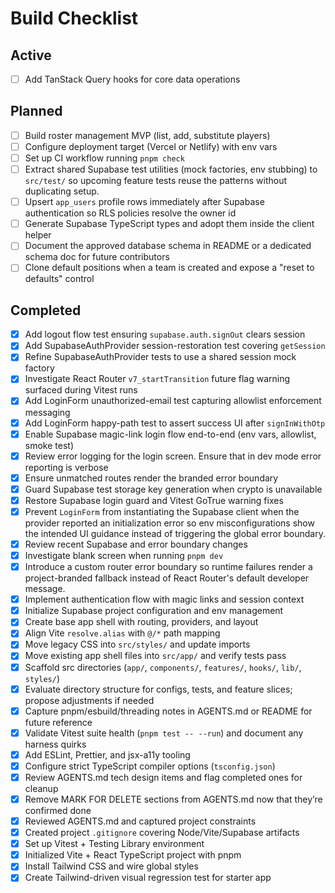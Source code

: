 # Build Checklist

## Active
- [ ] Add TanStack Query hooks for core data operations

## Planned
- [ ] Build roster management MVP (list, add, substitute players)
- [ ] Configure deployment target (Vercel or Netlify) with env vars
- [ ] Set up CI workflow running `pnpm check`
- [ ] Extract shared Supabase test utilities (mock factories, env stubbing) to `src/test/` so upcoming feature tests reuse the patterns without duplicating setup.
- [ ] Upsert `app_users` profile rows immediately after Supabase authentication so RLS policies resolve the owner id
- [ ] Generate Supabase TypeScript types and adopt them inside the client helper
- [ ] Document the approved database schema in README or a dedicated schema doc for future contributors
- [ ] Clone default positions when a team is created and expose a "reset to defaults" control

## Completed
- [x] Add logout flow test ensuring `supabase.auth.signOut` clears session
- [x] Add SupabaseAuthProvider session-restoration test covering `getSession`
- [x] Refine SupabaseAuthProvider tests to use a shared session mock factory
- [x] Investigate React Router `v7_startTransition` future flag warning surfaced during Vitest runs
- [x] Add LoginForm unauthorized-email test capturing allowlist enforcement messaging
- [x] Add LoginForm happy-path test to assert success UI after `signInWithOtp`
- [x] Enable Supabase magic-link login flow end-to-end (env vars, allowlist, smoke test)
- [x] Review error logging for the login screen. Ensure that in dev mode error reporting is verbose
- [x] Ensure unmatched routes render the branded error boundary
- [x] Guard Supabase test storage key generation when crypto is unavailable
- [x] Restore Supabase login guard and Vitest GoTrue warning fixes
- [x] Prevent `LoginForm` from instantiating the Supabase client when the provider reported an initialization error so env misconfigurations show the intended UI guidance instead of triggering the global error boundary.
- [x] Review recent Supabase and error boundary changes
- [x] Investigate blank screen when running `pnpm dev`
- [x] Introduce a custom router error boundary so runtime failures render a project-branded fallback instead of React Router's default developer message.
- [x] Implement authentication flow with magic links and session context
- [x] Initialize Supabase project configuration and env management
- [x] Create base app shell with routing, providers, and layout
- [x] Align Vite `resolve.alias` with `@/*` path mapping
- [x] Move legacy CSS into `src/styles/` and update imports
- [x] Move existing app shell files into `src/app/` and verify tests pass
- [x] Scaffold src directories (`app/`, `components/`, `features/`, `hooks/`, `lib/`, `styles/`)
- [x] Evaluate directory structure for configs, tests, and feature slices; propose adjustments if needed
- [x] Capture pnpm/esbuild/threading notes in AGENTS.md or README for future reference
- [x] Validate Vitest suite health (`pnpm test -- --run`) and document any harness quirks
- [x] Add ESLint, Prettier, and jsx-a11y tooling
- [x] Configure strict TypeScript compiler options (`tsconfig.json`)
- [x] Review AGENTS.md tech design items and flag completed ones for cleanup
- [x] Remove MARK FOR DELETE sections from AGENTS.md now that they’re confirmed done
- [x] Reviewed AGENTS.md and captured project constraints
- [x] Created project `.gitignore` covering Node/Vite/Supabase artifacts
- [x] Set up Vitest + Testing Library environment
- [x] Initialized Vite + React TypeScript project with pnpm
- [x] Install Tailwind CSS and wire global styles
- [x] Create Tailwind-driven visual regression test for starter app
